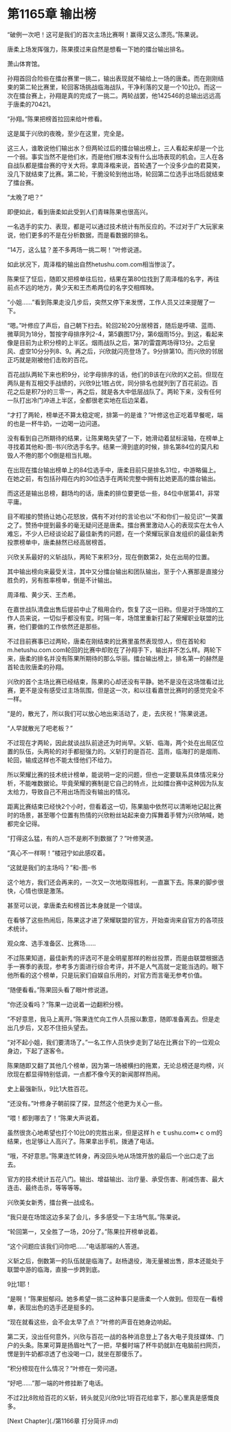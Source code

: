 # 第1165章 输出榜

“破例一次吧！这可是我们的首次主场比赛啊！赢得又这么漂亮。”陈果说。

唐柔上场发挥强力，陈果摸过来自然是想看一下她的擂台输出排名。

萧山体育馆。

孙翔首回合险些在擂台赛里一挑二，输出表现就不输给上一场的唐柔。而在刚刚结束的第二轮比赛里，轮回客场挑战临海战队，干净利落的又是一个10比0。而这一次在擂台赛上，孙翔是真的完成了一挑二。两轮战罢，他142546的总输出远远高于唐柔的70421。

“孙翔。”陈果把榜首拉回来给叶修看。

这是属于兴欣的夜晚，至少在这里，完全是。

这三人，谁敢说他们输出水？但两轮过后的擂台输出榜上，三人看起来却是一个比一个弱。事实当然不是他们水，而是他们根本没有什么出场表现的机会。三人在各自战队都是擂台赛的守关大将。拿周泽楷来说，首轮遇了一个没多少血的君莫笑，没几下就结束了比赛。第二轮，干脆没轮到他出场，轮回第二位选手出场后就结束了擂台赛。

“太晚了吧？”

即便如此，看到唐柔如此受到人们青睐陈果也很高兴。

一名选手的实力、表现，都是可以通过技术统计有所反应的。不过对于广大玩家来说，他们更多的不是在分析数据，而是看数据的排名。

“14万，这么猛？差不多两场一挑二啊！”叶修说道。

如此状况下，周泽楷的输出自然hetushu.com.com相当惨淡了。

陈果怔了怔后，随即又把榜单往后拉，结果在第80位找到了周泽楷的名字，再往前点不远的地方，黄少天和王杰希两位的名字交相辉映。

“小姐……”看到陈果走没几步后，突然又停下来发愣，工作人员又过来提醒了一下。

“嗯。”叶修应了声后，自己朝下扫去。轮回2轮20分居榜首，随后是呼啸、蓝雨、微草同为18分，暂按字母排序列2-4，第5霸图17分，第6烟雨15分。到这，看起来像是目前为止积分榜的上半区。烟雨战队之后，第7的雷霆两场得13分。之后皇风、虚空10分分列8、9。再之后，兴欣就闪亮登场了。9分排第10。而兴欣的邻居正巧就是刚被他们击败的百花。

百花战队两轮下来也积9分，论字母排序的话，他们的B该在兴欣的X之前。但现在两队是有互相交手战绩的，兴欣9比1胜占优，同分排名也就列到了百花前边。百花之后是积7分的三零一，再之后，就是各大中低层战队了。两轮下来，没有任何一队打出冷门冲进上半区，全都很老实地在后边呆着。

“才打了两轮，榜单还不算太稳定呢，排第一的是谁？”叶修这也正吃着早餐呢，端的也是一杯牛奶，一边喝一边问道。

没有看到自己所期待的结果，让陈果略失望了一下，她滑动着鼠标滚轴，在榜单上寻找着其他和-图-书兴欣选手名字。结果一滑到底的时候，排名第84位的莫凡和毁人不倦的那个0倒是相当扎眼。

在出现在擂台输出榜单上的84位选手中，唐柔目前只是排名31位，中游略偏上。在她之前，有包括孙翔在内的30位选手在两轮完整中拥有比她更高的擂台输出。

而这还是输出总榜，翻场均的话，唐柔的排位要更低一些，84位中居第41，非常平庸。

目不暇接的赞扬让她心花怒放，偶有不对付的言论也以“不和你们一般见识”一笑置之了。赞扬中提到最多的毫无疑问还是唐柔。擂台赛里激动人心的表现实在太令人难忘，不少人已经谈论起了最佳新秀的问题，在一个荣耀玩家自发组织的最佳新秀投票榜单中，唐柔赫然已经高居榜首。

兴欣关系最好的义斩战队，两轮下来积3分，现在倒数第2，处在出局的位置。

其中输出榜向来最受关注，其中又分擂台输出和团队输出，至于个人赛那是直接分胜负的，另有胜率榜单，倒是不计输出。

周泽楷、黄少天、王杰希。

在嘉世战队清盘出售后提前中止了租用合约，恢复了这一旧称。但是对于场馆的工作人员来说，一切似乎都没有变。时隔一年，场馆里重新打起了荣耀职业联盟的比赛，他们要做的工作依然还是那些。

不过目前赛事已过两轮，唐柔在刚结束的比赛里虽然表现惊人，但在首轮和m.hetushu.com.com轮回的比赛中却败在了孙翔手下，输出并不怎么样。两轮下来，唐柔的排名并没有陈果所期待的那么华丽。擂台输出榜上，排名第一的赫然是首轮击败唐柔的孙翔。

兴欣的首个主场比赛已经结束，陈果的心却还没有平静。她不是没在这场馆看过比赛，更不是没有感受过主场氛围，但是这一次，和以往看嘉世比赛时的感觉完全不一样。

“是的，散光了，所以我们可以放心地出来活动了，走，去庆祝！”陈果说道。

“人早就散光了吧老板？”

不过现在才两轮，因此就谈战队前途还为时尚早。义斩、临海，两个处在出局区位置的队伍，头两轮的对手都挺强力的。义斩打的是百花、蓝雨，临海打的是烟雨、轮回，输成这样也不能太怪他们不给力。

所以荣耀比赛的技术统计榜单，能说明一定的问题，但也一定要联系具体情况来分析，不能唯数据论。毕竟荣耀的赛制是它自己的特点，比如擂台赛中这种因为队友太给力，导致自己不用出场而没有输出的情况。

距离比赛结束已经快2个小时，但看着这一切，陈果脑中依然可以清晰地记起比赛时的场景，甚至哪个位置有热情的兴欣粉丝站起来奋力挥舞着手臂为兴欣呐喊，她都完全记得。

“打得这么猛，有的人岂不是刷不到数据了？”叶修笑道。

“真心不一样啊！”楼冠宁如此感叹着。

“这就是我们的主场吗？”和-图-书

这个地方，我们还会再来的，一次又一次地取得胜利，一直赢下去。陈果的脚步很快，心情也很是激荡。

甚至可以说，拿唐柔去和榜首比本身就是一个错误。

在看够了这些热闹后，陈果这才进了荣耀联盟的官方，开始查询来自官方的各项技术统计。

观众席、选手准备区、比赛场……

不过陈果知道，最佳新秀的评选可不是全明星那样的粉丝投票，而是由联盟根据选手一赛季的表现，参考多方面进行综合考评，并不是人气高就一定能当选的。眼下他所看的这个榜单，只是玩家们自娱自乐用的，对官方而言毫无参考价值。

“随便看看。”陈果回头看了眼叶修说道。

“你还没看吗？”陈果一边说着一边翻积分榜。

“不好意思，我马上离开。”陈果连忙向工作人员报以歉意，随即准备离去。但是走出几步后，又忍不住扭头望去。

“对不起小姐，我们要清场了。”一名工作人员快步走到了站在比赛台下的一位观众身边，下起了逐客令。

陈果随即又翻了其他几个榜单，因为第一场被横扫的拖累，无论总榜还是均榜，兴欣现在都显得特别低调，一点都不像今天的新闻那样热闹。

史上最强新队，9比1大胜百花。

“还没有。”叶修身子朝前探了探，显然这个他更为关心一些。

“喂！都到哪去了！”陈果大声说着。

虽然很贪心地希望也打个10比0的完胜出来，但是这样ｈｅｔushu.com•ｃｏm的结果，也足够让人高兴了。陈果拿出手机，拨通了电话。

“哦，不好意思。”陈果连忙转身，再没回头地从场馆开放的最后一个出口走了出去。

官方的技术统计五花八门。输出、增益输出、治疗量、承受伤害、削减伤害、最大连击、最终击杀，等等等等。

兴欣美女新秀，擂台赛一战成名。

“我只是在场馆这边多呆了会儿，多多感受一下主场气氛。”陈果说。

“轮回第一，又全胜了一场，20分了。”陈果拉开榜单说着。

“这个问题应该我们问你吧……”电话那端的人答道。

义斩之后，倒数第一的队伍就是临海了。赵杨退役，海无量被出售，原本还能处于联盟中游的临海，直接一步跨到底。

9比1耶！

“是啊！”陈果挺郁闷。她多希望一挑二这种事只是唐柔一个人做到。但现在一看榜单，表现出色的选手还是挺多的。

“现在就看这些，会不会太早了点？”叶修的声音在她身边响起。

第二天，没出任何意外，兴欣与百花一战的各种消息登上了各大电子竞技媒体、门户的头条。陈果可算是扬眉吐气了一把，早餐时端了杯牛奶就趴在电脑前扫网页，愣是到牛奶都凉透了也没喝一口，就坐在那傻乐了。

“积分榜现在什么情况？”叶修在一旁问道。

“好吧……”那一端的叶修挂断了电话。

不过2比8败给百花的义斩，转头就见兴欣9比1将百花给拿下，那心里真是感慨良多。



[Next Chapter](./第1166章 打分简评.md)